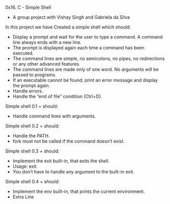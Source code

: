 0x16. C - Simple Shell
- A group project with Vishay Singh and Gabriela da Silva

In this project we have Created a simple shell which should:
- Display a prompt and wait for the user to type a command. A command line always ends with a new line.
- The prompt is displayed again each time a command has been executed.
- The command lines are simple, no semicolons, no pipes, no redirections or any other advanced features.
- The command lines are made only of one word. No arguments will be passed to programs.
- If an executable cannot be found, print an error message and display the prompt again.
- Handle errors.
- Handle the “end of file” condition (Ctrl+D).

Simple shell 0.1 + should:
- Handle command lines with arguments.

Simple shell 0.2 + should:
- Handle the PATH.
- fork must not be called if the command doesn’t exist.

Simple shell 0.3 + should:
- Implement the exit built-in, that exits the shell.
- Usage: exit.
- You don’t have to handle any argument to the built-in exit.

Simple shell 0.4 + should:
- Implement the env built-in, that prints the current environment.
- Extra Line